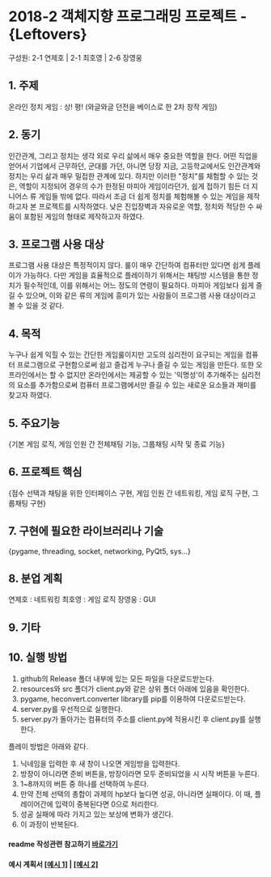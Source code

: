 # 2018-2 객체지향 프로그래밍 프로젝트 - **{Leftovers}**
구성원: 2-1 연제호 | 2-1 최호영 | 2-6 장영웅

## 1. 주제
온라인 정치 게임 : 상! 평! (와글와글 던전을 베이스로 한 2차 창작 게임)

## 2. 동기
 인간관계, 그리고 정치는 생각 외로 우리 삶에서 매우 중요한 역할을 한다. 어떤 직업을 얻어서 기업에서 근무하던, 군대를 가던, 아니면 당장 지금, 고등학교에서도 인간관계와 정치는 우리 삶과 매우 밀접한 관계에 있다. 하지만 이러한 "정치"를 체험할 수 있는 것은, 역할이 지정되어 경우의 수가 한정된 마피아 게임이라던가, 쉽게 접하기 힘든 더 지니어스 류 게임들 밖에 없다. 따라서 조금 더 쉽게 정치를 체험해볼 수 있는 게임을 제작하고자 본 프로젝트를 시작하였다. 낮은 진입장벽과 자유로운 역할, 정치와 적당한 수 싸움이 포함된 게임의 형태로 제작하고자 하였다.

## 3. 프로그램 사용 대상
 프로그램 사용 대상은 특정적이지 않다. 룰이 매우 간단하여 컴퓨터만 있다면 쉽게 플레이가 가능하다. 다만 게임을 효율적으로 플레이하기 위해서는 채팅방 시스템을 통한 정치가 필수적인데, 이를 위해서는 어느 정도의 연령이 필요하다. 마피아 게임보다 쉽게 즐길 수 있으며, 이와 같은 류의 게임에 흥미가 있는 사람들이 프로그램 사용 대상이라고 볼 수 있을 것 같다.

## 4. 목적
 누구나 쉽게 익힐 수 있는 간단한 게임룰이지만 고도의 심리전이 요구되는 게임을 컴퓨터 프로그램으로 구현함으로써 쉽고 즐겁게 누구나 즐길 수 있는 게임을 만든다. 또한 오프라인에서는 할 수 없지만 온라인에서는 제공할 수 있는 '익명성'이 추가해주는 심리전의 요소를 추가함으로써 컴퓨터 프로그램에서만 즐길 수 있는 새로운 요소들과 재미를 찾고자 하였다.

## 5. 주요기능
{기본 게임 로직, 게임 인원 간 전체채팅 기능, 그룹채팅 시작 및 종료 기능}

## 6. 프로젝트 핵심
{점수 선택과 채팅을 위한 인터페이스 구현, 게임 인원 간 네트워킹, 게임 로직 구현, 그룹채팅 구현}

## 7. 구현에 필요한 라이브러리나 기술
{pygame, threading, socket, networking, PyQt5, sys...}


## 8. **분업 계획**
연제호 : 네트워킹
최호영 : 게임 로직
장영웅 : GUI

## 9. 기타
## 10. 실행 방법

1. github의 Release 폴더 내부에 있는 모든 파일을 다운로드받는다.
2. resources와 src 폴더가 client.py와 같은 상위 폴더 아래에 있음을 확인한다.
3. pygame, heconvert.converter library를 pip를 이용하여 다운로드받는다.
4. server.py를 우선적으로 실행한다.
5. server.py가 돌아가는 컴퓨터의 주소를 client.py에 적용시킨 후 client.py를 실행한다.

플레이 방법은 아래와 같다.

1. 닉네임을 입력한 후 새 창이 나오면 게임방을 입력한다.
2. 방장이 아니라면 준비 버튼을, 방장이라면 모두 준비되었을 시 시작 버튼을 누른다.
3. 1~8까지의 버튼 중 하나를 선택하여 누른다.
4. 만약 전체 선택의 총합이 과제의 hp보다 높다면 성공, 아니라면 실패이다. 이 때, 플레이어간에 입력이 중복된다면 0으로 처리한다.
5. 성공 실패에 따라 가지고 있는 보상에 변화가 생긴다.
6. 이 과정이 반복된다.

#### readme 작성관련 참고하기 [바로가기](https://heropy.blog/2017/09/30/markdown/)

#### 예시 계획서 [[예시 1]](https://docs.google.com/document/d/1hcuGhTtmiTUxuBtr3O6ffrSMahKNhEj33woE02V-84U/edit?usp=sharing) | [[예시 2]](https://docs.google.com/document/d/1FmxTZvmrroOW4uZ34Xfyyk9ejrQNx6gtsB6k7zOvHYE/edit?usp=sharing)
